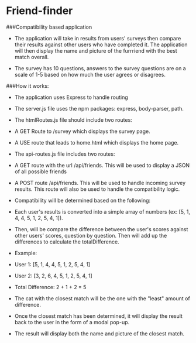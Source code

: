 # Friend-finder

###Compatibility based application

* The application will take in results from users' surveys then compare their results against  other users who have completed it. The application will then display the name and picture of the furrriend with the best match overall.

* The survey has 10 questions, answers to the survey questions are on a scale of 1-5 based on how much the user agrees or disagrees.

###How it works:

* The application uses Express to handle routing

* The server.js file uses the npm packages: express, body-parser, path.

* The htmlRoutes.js file should include two routes:
 * A GET Route to /survey which displays the survey page.
 * A USE route that leads to home.html which displays the home page.

* The api-routes.js file includes two routes:

 * A GET route with the url /api/friends. This will be used to display a JSON of all possible friends
 * A POST route /api/friends. This will be used to handle incoming survey results. This route will also be used to handle the compatibility logic.

* Compatibility will be determined based on the following:
 * Each user's results is converted into a simple array of numbers (ex: [5, 1, 4, 4, 5, 1, 2, 5, 4, 1]).
 * Then, will be compare the difference between the user's scores against other users' scores, question by question. Then will add up the differences to calculate the totalDifference.

 * Example:
  * User 1: [5, 1, 4, 4, 5, 1, 2, 5, 4, 1]
  * User 2: [3, 2, 6, 4, 5, 1, 2, 5, 4, 1]
  * Total Difference: 2 + 1 + 2 = 5
 * The cat with the closest match will be the one with the "least" amount of difference.

* Once the closest match has been determined, it will display the result back to the user in the form of a modal pop-up.

* The result will display both the name and picture of the closest match.